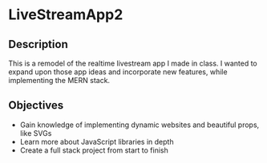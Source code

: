 # LiveStreamApp2

## Description

This is a remodel of the realtime livestream app I made in class. I wanted to
expand upon those app ideas and incorporate new features, while implementing the 
MERN stack.

## Objectives

- Gain knowledge of implementing dynamic websites and beautiful props, like SVGs
- Learn more about JavaScript libraries in depth
- Create a full stack project from start to finish
